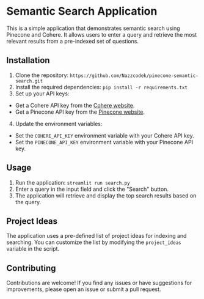 # Semantic Search Application
This is a simple application that demonstrates semantic search using Pinecone and Cohere. It allows users to enter a query and retrieve the most relevant results from a pre-indexed set of questions.

## Installation

1. Clone the repository:
`https://github.com/Nazzcodek/pinecone-semantic-search.git`
2. Install the required dependencies:
`pip install -r requirements.txt`
3. Set up your API keys:

- Get a Cohere API key from the [Cohere website](https://www.cohere.ai/).
- Get a Pinecone API key from the [Pinecone website](https://www.pinecone.io/).

4. Update the environment variables:

- Set the `COHERE_API_KEY` environment variable with your Cohere API key.
- Set the `PINECONE_API_KEY` environment variable with your Pinecone API key.

## Usage

1. Run the application:
`streamlit run search.py`
2. Enter a query in the input field and click the "Search" button.
3. The application will retrieve and display the top search results based on the query.

## Project Ideas

The application uses a pre-defined list of project ideas for indexing and searching. You can customize the list by modifying the `project_ideas` variable in the script.

## Contributing

Contributions are welcome! If you find any issues or have suggestions for improvements, please open an issue or submit a pull request.




